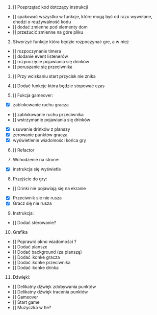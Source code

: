 1. [] Posprzątać kod dotczący instrukcji 
- [] spakować wszystko w funkcje, które mogą być od razu wywołane, chodzi o reużywalność kodu
- [] dodać zmienne pod elementy dom
- [] przeżucić zmienne na góre pliku

2. Stworzyć funkcje która będzie rozpoczynać gre, a w niej:
- [] rozpoczynanie timera
- [] dodanie event listenerów
- [] rozpoczęcie pojawiania się drinków
- [] poruszanie się przeciwnika

3. [] Przy wciskaniu start przycisk nie znika

4. [] Dodać funkcje która będzie stopować czas

5. [] Fukcja gameover:
- [x] zablokowanie ruchu gracza
- [] zablokowanie ruchu przeciwnika
- [] wstrzymanie pojawiania się drinków
- [x] usuwanie drinków z planszy
- [x] zerowanie punktów gracza
- [x] wyświetlenie wiadomości końca gry

6. [] Refactor

7. Wchodzenie na strone:
- [x] instrukcja się wyświetla

8. Przejście do gry:
- [] Drinki nie pojawiają się na ekranie
- [x] Przeciwnik sie nie rusza
- [x] Gracz się nie rusza

9. Instrukcja:
- [] Dodać sterowanie?

10. Grafika
- [] Poprawić okno wiadomości ?
- [] Dodać plansze
- [] Dodać background (za planszą)
- [] Dodać ikonke gracza
- [] Dodać ikonke przeciwnika
- [] Dodać ikonke drinka

11. Dźwięki: 
- [] Delikatny dźwięk zdobywania punktów
- [] Delikatny dźwięk tracenia punktów
- [] Gameover
- [] Start game
- [] Muzyczka w tle?